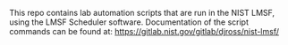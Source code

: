 This repo contains lab automation scripts that are run in the NIST LMSF, using the LMSF Scheduler software.
Documentation of the script commands can be found at: https://gitlab.nist.gov/gitlab/djross/nist-lmsf/
